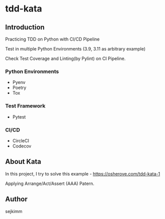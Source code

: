 # tdd-kata

## Introduction

Practicing TDD on Python with CI/CD Pipeline

Test in multiple Python Environments (3.9, 3.11 as arbitrary example)

Check Test Coverage and Linting(by Pylint) on CI Pipeline.

### Python Environments

- Pyenv
- Poetry
- Tox

### Test Framework

- Pytest

### CI/CD

- CircleCI
- Codecov

## About Kata

In this project, I try to solve this example - <https://osherove.com/tdd-kata-1>

Applying Arrange/Act/Assert (AAA) Patern.

## Author

sejkimm
